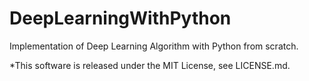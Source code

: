 # DeepLearningWithPython
Implementation of Deep Learning Algorithm with Python from scratch.

*This software is released under the MIT License, see LICENSE.md.
